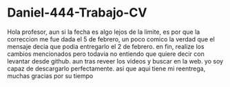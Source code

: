 # Daniel-444-Trabajo-CV
Hola profesor, aun si la fecha es algo lejos de la limite, es por que la correccion me fue dada el 5 de febrero, un poco comico la verdad que el mensaje decia que podia 
entregarlo el 2 de febrero.
en fin, realize los cambios mencionados pero todavia no entiendo que quiere decir con levantar desde github. aun tras reveer los videos y buscar en la web.
yo soy capaz de descargarlo perfectamente.
asi que aqui tiene mi reentrega, muchas gracias por su tiempo
